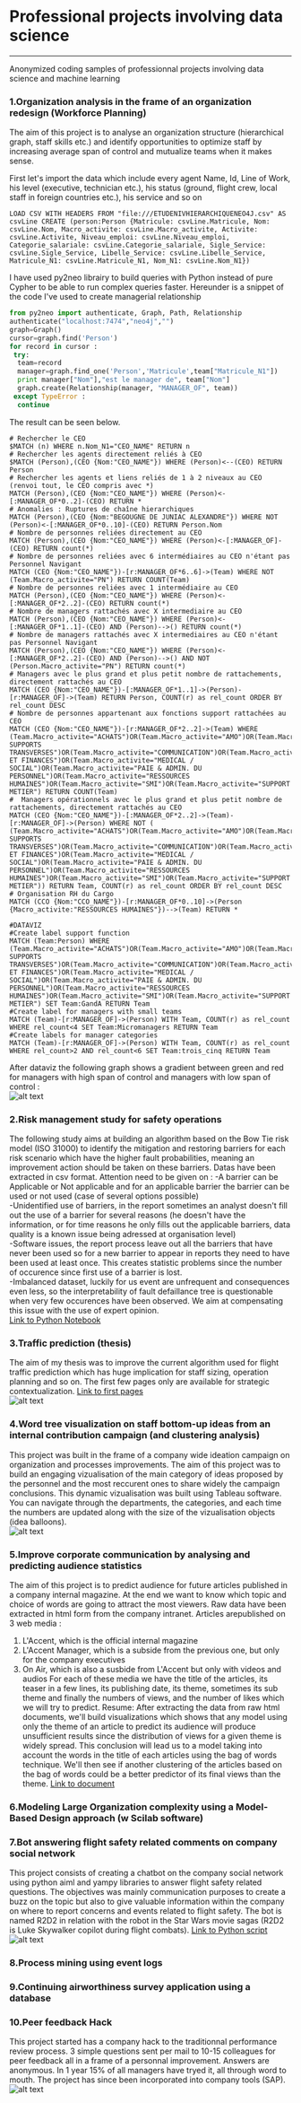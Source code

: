 # Professional projects involving data science
--------------------------------------
Anonymized coding samples of professionnal projects involving data science and machine learning

### 1.Organization analysis in the frame of an organization redesign (Workforce Planning)		
  		  
 The aim of this project is to analyse an organization structure (hierarchical graph, staff skills etc.) and identify opportunities to optimize staff by increasing average span of control and mutualize teams when it makes sense.		
 		
 First let's import the data which include every agent Name, Id, Line of Work, his level (executive, technician etc.), his status (ground, flight crew, local staff in foreign countries etc.), his service and so on		
 		
 ```		
 LOAD CSV WITH HEADERS FROM "file:///ETUDENIVHIERARCHIQUENEO4J.csv" AS csvLine CREATE (person:Person {Matricule: csvLine.Matricule, Nom: csvLine.Nom, Macro_activite: csvLine.Macro_activite, Activite: csvLine.Activite, Niveau_emploi: csvLine.Niveau_emploi, Categorie_salariale: csvLine.Categorie_salariale, Sigle_Service: csvLine.Sigle_Service, Libelle_Service: csvLine.Libelle_Service, Matricule_N1: csvLine.Matricule_N1, Nom_N1: csvLine.Nom_N1})		
 ```		
 		
 I have used py2neo librairy to build queries with Python instead of pure Cypher to be able to run complex queries faster. Hereunder is a snippet of the code I've used to create managerial relationship		
 		
 ```python		
 from py2neo import authenticate, Graph, Path, Relationship		
 authenticate("localhost:7474","neo4j","")		
 graph=Graph()		
 cursor=graph.find('Person')		
 for record in cursor :		
  try:		
   team=record		
   manager=graph.find_one('Person','Matricule',team["Matricule_N1"])		
   print manager["Nom"],"est le manager de", team["Nom"]		
   graph.create(Relationship(manager, "MANAGER_OF", team))		
  except TypeError :		
   continue		
  ```		
 The result can be seen below.
 		
 ```		
 # Rechercher le CEO		
 $MATCH (n) WHERE n.Nom_N1="CEO_NAME" RETURN n		
 # Rechercher les agents directement reliés à CEO		
 $MATCH (Person),(CEO {Nom:"CEO_NAME"}) WHERE (Person)<--(CEO) RETURN Person		
 # Rechercher les agents et liens reliés de 1 à 2 niveaux au CEO (renvoi tout, le CEO compris avec *)		
 MATCH (Person),(CEO {Nom:"CEO_NAME"}) WHERE (Person)<-[:MANAGER_OF*0..2]-(CEO) RETURN *		
 # Anomalies : Ruptures de chaîne hierarchiques		
 MATCH (Person),(CEO {Nom:"BEGOUGNE DE JUNIAC ALEXANDRE"}) WHERE NOT (Person)<-[:MANAGER_OF*0..10]-(CEO) RETURN Person.Nom		
 # Nombre de personnes reliées directement au CEO		
 MATCH (Person),(CEO {Nom:"CEO_NAME"}) WHERE (Person)<-[:MANAGER_OF]-(CEO) RETURN count(*)		
 # Nombre de personnes reliées avec 6 intermédiaires au CEO n'étant pas Personnel Navigant		
 MATCH (CEO {Nom:"CEO_NAME"})-[r:MANAGER_OF*6..6]->(Team) WHERE NOT (Team.Macro_activite="PN") RETURN COUNT(Team)		
 # Nombre de personnes reliées avec 1 intermédiaire au CEO		
 MATCH (Person),(CEO {Nom:"CEO_NAME"}) WHERE (Person)<-[:MANAGER_OF*2..2]-(CEO) RETURN count(*)		
 # Nombre de managers rattachés avec X intermediaire au CEO		
 MATCH (Person),(CEO {Nom:"CEO_NAME"}) WHERE (Person)<-[:MANAGER_OF*1..1]-(CEO) AND (Person)-->() RETURN count(*)		
 # Nombre de managers rattachés avec X intermediaires au CEO n'étant pas Personnel Navigant		
 MATCH (Person),(CEO {Nom:"CEO_NAME"}) WHERE (Person)<-[:MANAGER_OF*2..2]-(CEO) AND (Person)-->() AND NOT (Person.Macro_activite="PN") RETURN count(*)		
 # Managers avec le plus grand et plus petit nombre de rattachements, directement rattachés au CEO		
 MATCH (CEO {Nom:"CEO_NAME"})-[:MANAGER_OF*1..1]->(Person)-[r:MANAGER_OF]->(Team) RETURN Person, COUNT(r) as rel_count ORDER BY rel_count DESC		
 # Nombre de personnes appartenant aux fonctions support rattachées au CEO		
 MATCH (CEO {Nom:"CEO_NAME"})-[r:MANAGER_OF*2..2]->(Team) WHERE (Team.Macro_activite="ACHATS")OR(Team.Macro_activite="AMO")OR(Team.Macro_activite="AUTRES SUPPORTS TRANSVERSES")OR(Team.Macro_activite="COMMUNICATION")OR(Team.Macro_activite="DIGITAL")OR(Team.Macro_activite="FORMATION")OR(Team.Macro_activite="GESTION ET FINANCES")OR(Team.Macro_activite="MEDICAL / SOCIAL")OR(Team.Macro_activite="PAIE & ADMIN. DU PERSONNEL")OR(Team.Macro_activite="RESSOURCES HUMAINES")OR(Team.Macro_activite="SMI")OR(Team.Macro_activite="SUPPORT METIER") RETURN COUNT(Team)		
 #  Managers opérationnels avec le plus grand et plus petit nombre de rattachements, directement rattachés au CEO		
 MATCH (CEO {Nom:"CEO_NAME"})-[:MANAGER_OF*2..2]->(Team)-[r:MANAGER_OF]->(Person) WHERE NOT ( (Team.Macro_activite="ACHATS")OR(Team.Macro_activite="AMO")OR(Team.Macro_activite="AUTRES SUPPORTS TRANSVERSES")OR(Team.Macro_activite="COMMUNICATION")OR(Team.Macro_activite="DIGITAL")OR(Team.Macro_activite="FORMATION")OR(Team.Macro_activite="GESTION ET FINANCES")OR(Team.Macro_activite="MEDICAL / SOCIAL")OR(Team.Macro_activite="PAIE & ADMIN. DU PERSONNEL")OR(Team.Macro_activite="RESSOURCES HUMAINES")OR(Team.Macro_activite="SMI")OR(Team.Macro_activite="SUPPORT METIER")) RETURN Team, COUNT(r) as rel_count ORDER BY rel_count DESC		
 # Organisation RH du Cargo		
 MATCH (CCO {Nom:"CCO_NAME"})-[r:MANAGER_OF*0..10]->(Person {Macro_activite:"RESSOURCES HUMAINES"})-->(Team) RETURN *		
 		
 #DATAVIZ		
 #Create label support function		
 MATCH (Team:Person) WHERE (Team.Macro_activite="ACHATS")OR(Team.Macro_activite="AMO")OR(Team.Macro_activite="AUTRES SUPPORTS TRANSVERSES")OR(Team.Macro_activite="COMMUNICATION")OR(Team.Macro_activite="DIGITAL")OR(Team.Macro_activite="FORMATION")OR(Team.Macro_activite="GESTION ET FINANCES")OR(Team.Macro_activite="MEDICAL / SOCIAL")OR(Team.Macro_activite="PAIE & ADMIN. DU PERSONNEL")OR(Team.Macro_activite="RESSOURCES HUMAINES")OR(Team.Macro_activite="SMI")OR(Team.Macro_activite="SUPPORT METIER") SET Team:GandA RETURN Team		
 #Create label for managers with small teams		
 MATCH (Team)-[r:MANAGER_OF]->(Person) WITH Team, COUNT(r) as rel_count WHERE rel_count<4 SET Team:Micromanagers RETURN Team		
 #Create labels for manager categories		
 MATCH (Team)-[r:MANAGER_OF]->(Person) WITH Team, COUNT(r) as rel_count WHERE rel_count>2 AND rel_count<6 SET Team:trois_cinq RETURN Team		
 ```		
 After dataviz the following graph shows a gradient between green and red for managers with high span of control and managers with low span of control :		
 ![alt text](/graph.jpg)		
 		
 		
 
### 2.Risk management study for safety operations		
 The following study aims at building an algorithm based on the Bow Tie risk model (ISO 31000) to identify the mitigation and restoring barriers for each risk scenario which have the higher fault probabilities, meaning an improvement action should be taken on these barriers. Datas have been extracted in csv format. Attention need to be given on : 
 -A barrier can be Applicable or Not applicable and for an applicable barrier the barrier can be used or not used (case of several options possible)     
 -Unidentified use of barriers, in the report sometimes an analyst doesn't fill out the use of a barrier for several reasons (he doesn't have the information, or for time reasons he only fills out the applicable barriers, data quality is a known issue being adressed at organisation level)    
 -Software issues, the report process leave out all the barriers that have never been used so for a new barrier to appear in reports they need to have been used at least once. This creates statistic problems since the number of occurence since first use of a barrier is lost.    
 -Imbalanced dataset, luckily for us event are unfrequent and consequences even less, so the interpretability of fault defaillance tree is questionable when very few occurences have been observed. We aim at compensating this issue with the use of expert opinion.		
 [Link to Python Notebook](/Risk_Management.ipynb)

### 3.Traffic prediction (thesis)
The aim of my thesis was to improve the current algorithm used for flight traffic prediction which has huge implication for staff sizing, operation planning and so on. The first few pages only are available for strategic contextualization. 
[Link to first pages](/PTRA_thesis.pdf)   
![alt text](/thesis.png)
### 4.Word tree visualization on staff bottom-up ideas from an internal contribution campaign (and clustering analysis)
This project was built in the frame of a company wide ideation campaign on organization and processes improvements. The aim of this project was to build an engaging vizualisation of the main category of ideas proposed by the personnel and the most reccurent ones to share widely the campaign conclusions. This dynamic vizualisation was built using Tableau software. You can navigate through the departments, the categories, and each time the numbers are updated along with the size of the vizualisation objects (idea balloons).   
![alt text](/bottomup.jpg)		
### 5.Improve corporate communication by analysing and predicting audience statistics
The aim of this project is to predict audience for future articles published in a company internal
magazine. At the end we want to know which topic and choice of words are going to attract the most viewers. Raw data have been extracted in html form from the company intranet. Articles arepublished on 3
web media :
1. L'Accent, which is the official internal magazine
2. L'Accent Manager, which is a subside from the previous one, but only for the company executives
3. On Air, which is also a susbide from L'Accent but only with videos and audios
For each of these media we have the title of the articles, its teaser in a few lines, its publishing date, its theme,
sometimes its sub theme and finally the numbers of views, and the number of likes which we will try to predict.
Resume: After extracting the data from raw html documents, we'll build visualizations which shows that any
model using only the theme of an article to predict its audience will produce unsufficient results since the
distribution of views for a given theme is widely spread. This conclusion will lead us to a model taking into
account the words in the title of each articles using the bag of words technique. We'll then see if another
clustering of the articles based on the bag of words could be a better predictor of its final views than the theme.
[Link to document](/Communication_study_MMF.pdf)

### 6.Modeling Large Organization complexity using a Model-Based Design approach (w Scilab software)

### 7.Bot answering flight safety related comments on company social network
This project consists of creating a chatbot on the company social network using python aiml and yampy libraries to answer flight safety related questions. The objectives was mainly communication purposes to create a buzz on the topic but also to give valuable information within the company on where to report concerns and events related to flight safety. The bot is named R2D2 in relation with the robot in the Star Wars movie sagas (R2D2 is Luke Skywalker copilot during flight combats). [Link to Python script](/R2D2.py)   
![alt text](/r2d2post.jpg)

### 8.Process mining using event logs    

### 9.Continuing airworthiness survey application using a database   

### 10.Peer feedback Hack
This project started has a company hack to the traditionnal performance review process. 3 simple questions sent per mail to 10-15 colleagues for peer feedback all in a frame of a personnal improvement. Answers are anonymous. In 1 year 15% of all managers have tryed it, all through word to mouth. The project has since been incorporated into company tools (SAP).
![alt text](/evaluationentrepairs.jpg)
